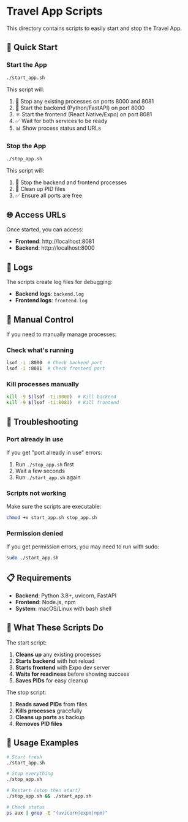 # Travel App Scripts

This directory contains scripts to easily start and stop the Travel App.

## 🚀 Quick Start

### Start the App
```bash
./start_app.sh
```

This script will:
1. 🔴 Stop any existing processes on ports 8000 and 8081
2. 🐍 Start the backend (Python/FastAPI) on port 8000
3. ⚛️ Start the frontend (React Native/Expo) on port 8081
4. ✅ Wait for both services to be ready
5. 📊 Show process status and URLs

### Stop the App
```bash
./stop_app.sh
```

This script will:
1. 🔴 Stop the backend and frontend processes
2. 🧹 Clean up PID files
3. ✅ Ensure all ports are free

## 🌐 Access URLs

Once started, you can access:
- **Frontend**: http://localhost:8081
- **Backend**: http://localhost:8000

## 📝 Logs

The scripts create log files for debugging:
- **Backend logs**: `backend.log`
- **Frontend logs**: `frontend.log`

## 🔧 Manual Control

If you need to manually manage processes:

### Check what's running
```bash
lsof -i :8000  # Check backend port
lsof -i :8081  # Check frontend port
```

### Kill processes manually
```bash
kill -9 $(lsof -ti:8000)  # Kill backend
kill -9 $(lsof -ti:8081)  # Kill frontend
```

## 🚨 Troubleshooting

### Port already in use
If you get "port already in use" errors:
1. Run `./stop_app.sh` first
2. Wait a few seconds
3. Run `./start_app.sh` again

### Scripts not working
Make sure the scripts are executable:
```bash
chmod +x start_app.sh stop_app.sh
```

### Permission denied
If you get permission errors, you may need to run with sudo:
```bash
sudo ./start_app.sh
```

## 📋 Requirements

- **Backend**: Python 3.8+, uvicorn, FastAPI
- **Frontend**: Node.js, npm
- **System**: macOS/Linux with bash shell

## 🎯 What These Scripts Do

The start script:
1. **Cleans up** any existing processes
2. **Starts backend** with hot reload
3. **Starts frontend** with Expo dev server
4. **Waits for readiness** before showing success
5. **Saves PIDs** for easy cleanup

The stop script:
1. **Reads saved PIDs** from files
2. **Kills processes** gracefully
3. **Cleans up ports** as backup
4. **Removes PID files**

## 🚀 Usage Examples

```bash
# Start fresh
./start_app.sh

# Stop everything
./stop_app.sh

# Restart (stop then start)
./stop_app.sh && ./start_app.sh

# Check status
ps aux | grep -E "(uvicorn|expo|npm)"
```
